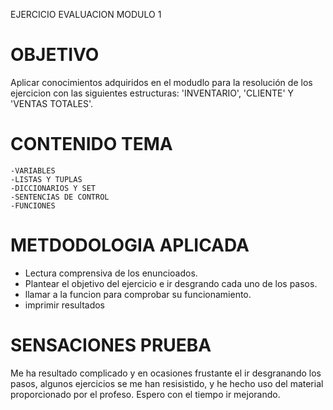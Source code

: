 EJERCICIO EVALUACION MODULO 1
# OBJETIVO
Aplicar conocimientos adquiridos en el modudlo para la resolución de los ejercicion con las siguientes estructuras: 'INVENTARIO', 'CLIENTE' Y 'VENTAS TOTALES'.
 # CONTENIDO TEMA
    -VARIABLES
    -LISTAS Y TUPLAS
    -DICCIONARIOS Y SET
    -SENTENCIAS DE CONTROL
    -FUNCIONES
 # METDODOLOGIA APLICADA
  - Lectura comprensiva de los enuncioados.
  - Plantear el objetivo del ejercicio e ir desgrando cada uno de los pasos.
  - llamar a la funcion para comprobar su funcionamiento.
  - imprimir resultados
# SENSACIONES PRUEBA
Me ha resultado complicado y en ocasiones frustante el ir desgranando los pasos, algunos ejercicios se me han resisistido, y he hecho uso del material proporcionado por el profeso. Espero con el tiempo ir mejorando.
